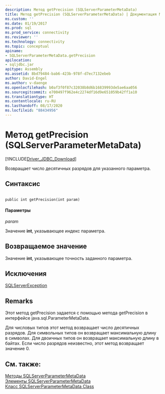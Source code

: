 ```yaml
---
description: Метод getPrecision (SQLServerParameterMetaData)
title: Метод getPrecision (SQLServerParameterMetaData) | Документация Майкрософт
ms.custom: ''
ms.date: 01/19/2017
ms.prod: sql
ms.prod_service: connectivity
ms.reviewer: ''
ms.technology: connectivity
ms.topic: conceptual
apiname:
- SQLServerParameterMetaData.getPrecision
apilocation:
- sqljdbc.jar
apitype: Assembly
ms.assetid: 8bd79484-bab6-423b-978f-d7ec7132ebeb
author: David-Engel
ms.author: v-daenge
ms.openlocfilehash: b0af3f0f87c32038b8d6b16839993de5ae6aa056
ms.sourcegitcommit: e700497f962e4c2274df16d9e651059b42ff1a10
ms.translationtype: HT
ms.contentlocale: ru-RU
ms.lasthandoff: 08/17/2020
ms.locfileid: "88434956"
---
```

# <a name="getprecision-method-sqlserverparametermetadata"></a>Метод getPrecision (SQLServerParameterMetaData)
[!INCLUDE[Driver_JDBC_Download](../../../includes/driver_jdbc_download.md)]

  Возвращает число десятичных разрядов для указанного параметра.  
  
## <a name="syntax"></a>Синтаксис  
  
```  
  
public int getPrecision(int param)  
```  
  
#### <a name="parameters"></a>Параметры  
 *param*  
  
 Значение **int**, указывающее индекс параметра.  
  
## <a name="return-value"></a>Возвращаемое значение  
 Значение **int**, указывающее точность заданного параметра.  
  
## <a name="exceptions"></a>Исключения  
 [SQLServerException](../../../connect/jdbc/reference/sqlserverexception-class.md)  
  
## <a name="remarks"></a>Remarks  
 Этот метод getPrecision задается с помощью метода getPrecision в интерфейсе java.sql.ParameterMetaData.  
  
 Для числовых типов этот метод возвращает число десятичных разрядов. Для символьных типов он возвращает максимальную длину в символах. Для двоичных типов он возвращает максимальную длину в байтах. Если число разрядов неизвестно, этот метод возвращает значение 0.  
  
## <a name="see-also"></a>См. также:  
 [Методы SQLServerParameterMetaData](../../../connect/jdbc/reference/sqlserverparametermetadata-methods.md)   
 [Элементы SQLServerParameterMetaData](../../../connect/jdbc/reference/sqlserverparametermetadata-members.md)   
 [Класс SQLServerParameterMetaData Class](../../../connect/jdbc/reference/sqlserverparametermetadata-class.md)  
  
  
